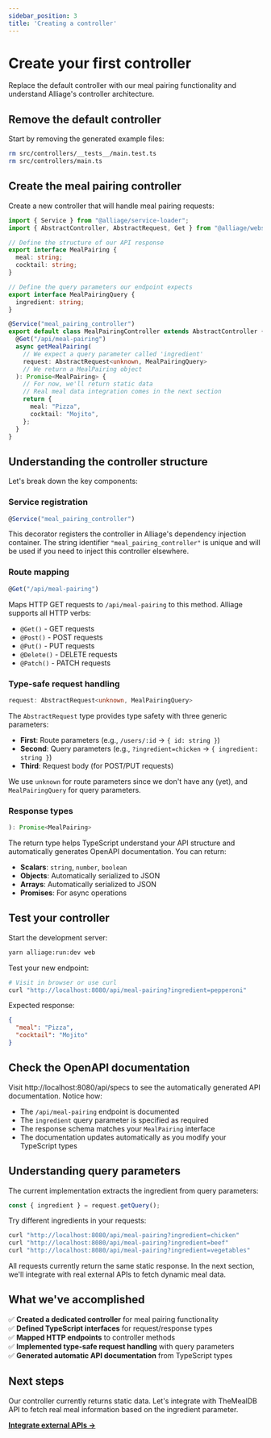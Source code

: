 ```yaml
---
sidebar_position: 3
title: 'Creating a controller'
---
```


# Create your first controller

Replace the default controller with our meal pairing functionality and understand Alliage's controller architecture.

## Remove the default controller

Start by removing the generated example files:

```bash
rm src/controllers/__tests__/main.test.ts
rm src/controllers/main.ts
```

## Create the meal pairing controller

Create a new controller that will handle meal pairing requests:

```typescript title="src/controllers/meal-pairing.controller.ts"
import { Service } from "@alliage/service-loader";
import { AbstractController, AbstractRequest, Get } from "@alliage/webserver";

// Define the structure of our API response
export interface MealPairing {
  meal: string;
  cocktail: string;
}

// Define the query parameters our endpoint expects
export interface MealPairingQuery {
  ingredient: string;
}

@Service("meal_pairing_controller")
export default class MealPairingController extends AbstractController {
  @Get("/api/meal-pairing")
  async getMealPairing(
    // We expect a query parameter called 'ingredient'
    request: AbstractRequest<unknown, MealPairingQuery>
    // We return a MealPairing object
  ): Promise<MealPairing> {
    // For now, we'll return static data
    // Real meal data integration comes in the next section
    return {
      meal: "Pizza",
      cocktail: "Mojito",
    };
  }
}
```

## Understanding the controller structure

Let's break down the key components:

### Service registration

```typescript
@Service("meal_pairing_controller")
```

This decorator registers the controller in Alliage's dependency injection container. The string identifier `"meal_pairing_controller"` is unique and will be used if you need to inject this controller elsewhere.

### Route mapping

```typescript
@Get("/api/meal-pairing")
```

Maps HTTP GET requests to `/api/meal-pairing` to this method. Alliage supports all HTTP verbs:
- `@Get()` - GET requests
- `@Post()` - POST requests  
- `@Put()` - PUT requests
- `@Delete()` - DELETE requests
- `@Patch()` - PATCH requests

### Type-safe request handling

```typescript
request: AbstractRequest<unknown, MealPairingQuery>
```

The `AbstractRequest` type provides type safety with three generic parameters:
- **First**: Route parameters (e.g., `/users/:id` → `{ id: string }`)
- **Second**: Query parameters (e.g., `?ingredient=chicken` → `{ ingredient: string }`)
- **Third**: Request body (for POST/PUT requests)

We use `unknown` for route parameters since we don't have any (yet), and `MealPairingQuery` for query parameters.

### Response types

```typescript
): Promise<MealPairing>
```

The return type helps TypeScript understand your API structure and automatically generates OpenAPI documentation. You can return:
- **Scalars**: `string`, `number`, `boolean`
- **Objects**: Automatically serialized to JSON
- **Arrays**: Automatically serialized to JSON
- **Promises**: For async operations

## Test your controller

Start the development server:

```bash
yarn alliage:run:dev web
```

Test your new endpoint:

```bash
# Visit in browser or use curl
curl "http://localhost:8080/api/meal-pairing?ingredient=pepperoni"
```

Expected response:
```json
{
  "meal": "Pizza",
  "cocktail": "Mojito"
}
```

## Check the OpenAPI documentation

Visit http://localhost:8080/api/specs to see the automatically generated API documentation. Notice how:

- The `/api/meal-pairing` endpoint is documented
- The `ingredient` query parameter is specified as required
- The response schema matches your `MealPairing` interface
- The documentation updates automatically as you modify your TypeScript types

## Understanding query parameters

The current implementation extracts the ingredient from query parameters:

```typescript
const { ingredient } = request.getQuery();
```

Try different ingredients in your requests:
```bash
curl "http://localhost:8080/api/meal-pairing?ingredient=chicken"
curl "http://localhost:8080/api/meal-pairing?ingredient=beef"
curl "http://localhost:8080/api/meal-pairing?ingredient=vegetables"
```

All requests currently return the same static response. In the next section, we'll integrate with real external APIs to fetch dynamic meal data.

## What we've accomplished

✅ **Created a dedicated controller** for meal pairing functionality  
✅ **Defined TypeScript interfaces** for request/response types  
✅ **Mapped HTTP endpoints** to controller methods  
✅ **Implemented type-safe request handling** with query parameters  
✅ **Generated automatic API documentation** from TypeScript types  

## Next steps

Our controller currently returns static data. Let's integrate with TheMealDB API to fetch real meal information based on the ingredient parameter.

**[Integrate external APIs →](/docs/tutorial-rest-api/meal-service)** 